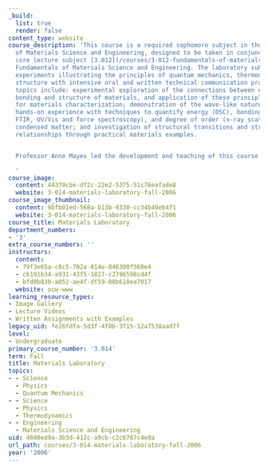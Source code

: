 ```yaml
---
_build:
  list: true
  render: false
content_type: website
course_description: 'This course is a required sophomore subject in the Department
  of Materials Science and Engineering, designed to be taken in conjunction with the
  core lecture subject [3.012](/courses/3-012-fundamentals-of-materials-science-fall-2005)
  Fundamentals of Materials Science and Engineering. The laboratory subject combines
  experiments illustrating the principles of quantum mechanics, thermodynamics and
  structure with intensive oral and written technical communication practice. Specific
  topics include: experimental exploration of the connections between energetics,
  bonding and structure of materials, and application of these principles in instruments
  for materials characterization; demonstration of the wave-like nature of electrons;
  hands-on experience with techniques to quantify energy (DSC), bonding (XPS, AES,
  FTIR, UV/Vis and force spectroscopy), and degree of order (x-ray scattering) in
  condensed matter; and investigation of structural transitions and structure-property
  relationships through practical materials examples.


  Professor Anne Mayes led the development and teaching of this course in prior years.

  '
course_image:
  content: 44370cbe-df2c-22e2-5375-51c76eafade8
  website: 3-014-materials-laboratory-fall-2006
course_image_thumbnail:
  content: 9bfb01ed-568a-b13b-9330-cc34b40eb4f1
  website: 3-014-materials-laboratory-fall-2006
course_title: Materials Laboratory
department_numbers:
- '3'
extra_course_numbers: ''
instructors:
  content:
  - 79f3e65a-c8c5-702a-814e-846300f568e4
  - cb191b34-a931-43f5-1827-c2796598cd4f
  - bfd8b830-a052-ae4f-df59-08b618ea7017
  website: ocw-www
learning_resource_types:
- Image Gallery
- Lecture Videos
- Written Assignments with Examples
legacy_uid: fe26fdfa-5d3f-4f0b-3f15-12a7538aad7f
level:
- Undergraduate
primary_course_number: '3.014'
term: Fall
title: Materials Laboratory
topics:
- - Science
  - Physics
  - Quantum Mechanics
- - Science
  - Physics
  - Thermodynamics
- - Engineering
  - Materials Science and Engineering
uid: 4600ed9a-3b3d-412c-a9cb-c2c6767c4e0a
url_path: courses/3-014-materials-laboratory-fall-2006
year: '2006'
---
```

